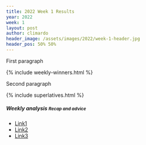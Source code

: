 ```yaml
---
title: 2022 Week 1 Results
year: 2022
week: 1
layout: post
author: climardo
header_image: /assets/images/2022/week-1-header.jpg
header_pos: 50% 50%
---
```


First paragraph

{% include weekly-winners.html %}

Second paragraph

{% include superlatives.html %}

##### Weekly analysis <small class="text-muted">Recap and advice</small>
- [Link1](#)
- [Link2](#)
- [Link3](#)
